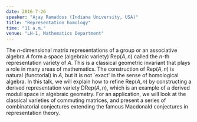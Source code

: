```yaml
---
date: 2016-7-26
speaker: "Ajay Ramadoss (Indiana University, USA)"
title: "Representation homology"
time: "11 a.m." 
venue: "LH-1, Mathematics Department"
---
```

The $n$-dimensional matrix representations of a group or an associative
algebra $A$ form a space (algebraic variety) Rep$(A,n)$ called the $n$-th
representation  variety of $A$. This is a classical geometric invariant that
plays a role in many areas of mathematics. The construction of Rep$(A,n)$ is
natural (functorial) in $A$, but it is not `exact' in the sense of
homological algebra. In this talk, we will
explain how to refine Rep$(A,n)$ by constructing a derived representation
variety DRep$(A,n)$, which is an example of a derived moduli space in
algebraic geometry. For an application, we will look at the classical
varieties of commuting matrices, and present a series of combinatorial
conjectures extending the famous Macdonald conjectures in representation
theory.
